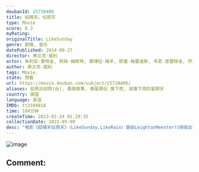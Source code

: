 ```yaml
---
doubanId: 25738406
title: 如晴天，似雨天
type: Movie
score: 8.3
myRating: 
originalTitle: LikeSunday
genre: 剧情, 音乐
datePublished: 2014-09-27
director: 弗兰克·威利
actor: 朱利安·夏特金, 莉顿·梅斯特, 黛博拉·梅辛, 欧嘉·梅雷迪斯, 韦恩·普雷特洛, 乔治娅·希梅内斯·里弗谢, 阿尔弗雷多·纳西索, 比利·乔·阿姆斯特朗, 萨布丽娜·马查多, 达茜·福勒, undefined, 康纳·卡罗尔, 吉恩·史密斯, 詹姆斯·麦卡弗里, 奥莉维亚·卢卡尔迪
author: 弗兰克·威利
tags: Movie, 
state: 想看
url: https://movie.douban.com/subject/25738406/
aliases: 如周日如雨(台), 美丽故事, 像星期日_像下雨, 就像下雨的星期天
country: 美国
language: 英语
IMDb: tt3104818
time: 104分钟
createTime: 2023-01-24 01:29:35
collectionDate: 2022-05-09
desc: "电影《如晴天似雨天》（LikeSunday,LikeRain）是由LeightonMeester(《绯闻女孩》QueenB)主演的一部文艺片。故事讲述在一个夏天，贫穷女生Eleanor为..."
---
```


![image](p2261938616.jpg)

Comment: 
---

